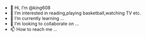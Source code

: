 - 👋 Hi, I’m @king608
- 👀 I’m interested in reading,playing basketball,watching TV etc.
- 🌱 I’m currently learning ...
- 💞️ I’m looking to collaborate on ...
- 📫 How to reach me ...

<!---
king608/king608 is a ✨ special ✨ repository because its `README.md` (this file) appears on your GitHub profile.
You can click the Preview link to take a look at your changes.
--->
